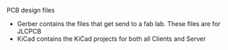 PCB design files

* Gerber contains the files that get send to a fab lab. These files are for JLCPCB
* KiCad contains the KiCad projects for both all Clients and Server